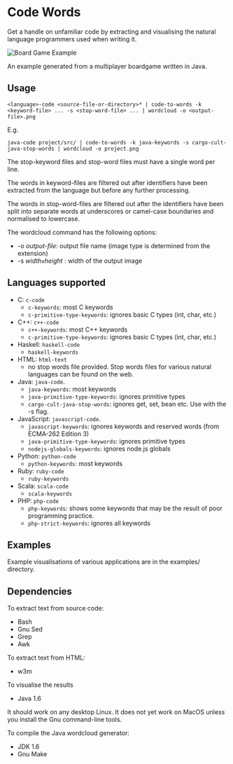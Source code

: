 Code Words
==========

Get a handle on unfamiliar code by extracting and visualising the natural language programmers used when writing it.

![Board Game Example](https://raw.github.com/npryce/code-words/master/examples/multiplayer-board-game.png)

An example generated from a multiplayer boardgame written in Java.

Usage
-----

    <language>-code <source-file-or-directory>* | code-to-words -k <keyword-file> ... -s <stop-word-file> ... | wordcloud -o <output-file>.png

E.g.

    java-code project/src/ | code-to-words -k java-keywords -s cargo-cult-java-stop-words | wordcloud -o project.png


The stop-keyword files and stop-word files must have a single word per
line.

The words in keyword-files are filtered out after identifiers
have been extracted from the language but before any further processing.

The words in stop-word-files are filtered out after the identifiers
have been split into separate words at underscores or camel-case
boundaries and normalised to lowercase.

The wordcloud command has the following options:

 * -o _output-file_: output file name (image type is determined from the extension)
 * -s _width_`x`_height_ : width of the output image


Languages supported
-------------------

 * C: `c-code`
     * `c-keywords`: most C keywords
     * `c-primitive-type-keywords`: ignores basic C types (int, char, etc.)
 * C++: `c++-code`
     * `c++-keywords`: most C++ keywords
     * `c-primitive-type-keywords`: ignores basic C types (int, char, etc.)
 * Haskell: `haskell-code`
     * `haskell-keywords`
 * HTML: `html-text`
     * no stop words file provided. Stop words files for various natural languages can be found on the web.
 * Java: `java-code`.
     * `java-keywords`: most keywords
     * `java-primitive-type-keywords`: ignores primitive types
     * `cargo-cult-java-stop-words`: ignores get, set, bean etc.  Use with the -s flag.
 * JavaScript: `javascript-code`.
     * `javascript-keywords`: ignores keywords and reserved words (from ECMA-262 Edition 3)
     * `java-primitive-type-keywords`: ignores primitive types
     * `nodejs-globals-keywords`: ignores node.js globals
 * Python: `python-code`
     * `python-keywords`: most keywords
 * Ruby: `ruby-code`
     * `ruby-keywords`
 * Scala: `scala-code`
     * `scala-keywords`
 * PHP: `php-code`
     * `php-keywords`: shows some keywords that may be the result of poor programming practice.
     * `php-strict-keywords`: ignores all keywords

Examples
--------

Example visualisations of various applications are in the examples/ directory.


Dependencies
------------

To extract text from source code:

 * Bash
 * Gnu Sed
 * Grep
 * Awk

To extract text from HTML:

 * w3m

To visualise the results
 
 * Java 1.6

It should work on any desktop Linux. It does not yet work on MacOS unless you install the Gnu command-line tools.

To compile the Java wordcloud generator:

 * JDK 1.6
 * Gnu Make

